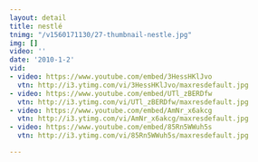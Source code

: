 ```yaml
---
layout: detail
title: nestlé
tnimg: "/v1560171130/27-thumbnail-nestle.jpg"
img: []
video: ''
date: '2010-1-2'
vid:
- video: https://www.youtube.com/embed/3HessHKlJvo
  vtn: http://i3.ytimg.com/vi/3HessHKlJvo/maxresdefault.jpg
- video: https://www.youtube.com/embed/UTl_zBERDfw
  vtn: http://i3.ytimg.com/vi/UTl_zBERDfw/maxresdefault.jpg
- video: https://www.youtube.com/embed/AmNr_x6akcg
  vtn: http://i3.ytimg.com/vi/AmNr_x6akcg/maxresdefault.jpg
- video: https://www.youtube.com/embed/85Rn5WWuh5s
  vtn: http://i3.ytimg.com/vi/85Rn5WWuh5s/maxresdefault.jpg

---
```

